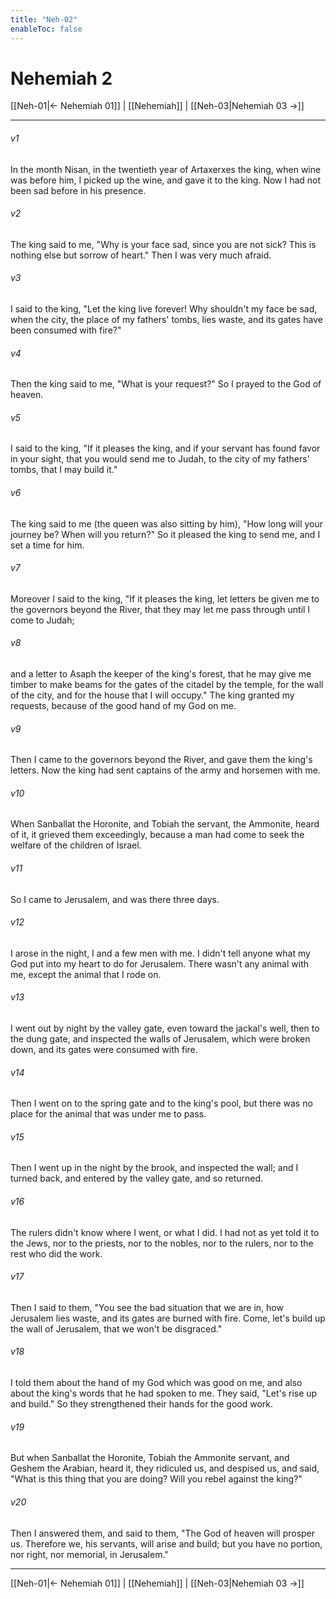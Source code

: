 ```yaml
---
title: "Neh-02"
enableToc: false
---
```

# Nehemiah 2

[[Neh-01|← Nehemiah 01]] | [[Nehemiah]] | [[Neh-03|Nehemiah 03 →]]
***



###### v1 
In the month Nisan, in the twentieth year of Artaxerxes the king, when wine was before him, I picked up the wine, and gave it to the king. Now I had not been sad before in his presence. 

###### v2 
The king said to me, "Why is your face sad, since you are not sick? This is nothing else but sorrow of heart." Then I was very much afraid. 

###### v3 
I said to the king, "Let the king live forever! Why shouldn't my face be sad, when the city, the place of my fathers' tombs, lies waste, and its gates have been consumed with fire?" 

###### v4 
Then the king said to me, "What is your request?" So I prayed to the God of heaven. 

###### v5 
I said to the king, "If it pleases the king, and if your servant has found favor in your sight, that you would send me to Judah, to the city of my fathers' tombs, that I may build it." 

###### v6 
The king said to me (the queen was also sitting by him), "How long will your journey be? When will you return?" So it pleased the king to send me, and I set a time for him. 

###### v7 
Moreover I said to the king, "If it pleases the king, let letters be given me to the governors beyond the River, that they may let me pass through until I come to Judah; 

###### v8 
and a letter to Asaph the keeper of the king's forest, that he may give me timber to make beams for the gates of the citadel by the temple, for the wall of the city, and for the house that I will occupy." The king granted my requests, because of the good hand of my God on me. 

###### v9 
Then I came to the governors beyond the River, and gave them the king's letters. Now the king had sent captains of the army and horsemen with me. 

###### v10 
When Sanballat the Horonite, and Tobiah the servant, the Ammonite, heard of it, it grieved them exceedingly, because a man had come to seek the welfare of the children of Israel. 

###### v11 
So I came to Jerusalem, and was there three days. 

###### v12 
I arose in the night, I and a few men with me. I didn't tell anyone what my God put into my heart to do for Jerusalem. There wasn't any animal with me, except the animal that I rode on. 

###### v13 
I went out by night by the valley gate, even toward the jackal's well, then to the dung gate, and inspected the walls of Jerusalem, which were broken down, and its gates were consumed with fire. 

###### v14 
Then I went on to the spring gate and to the king's pool, but there was no place for the animal that was under me to pass. 

###### v15 
Then I went up in the night by the brook, and inspected the wall; and I turned back, and entered by the valley gate, and so returned. 

###### v16 
The rulers didn't know where I went, or what I did. I had not as yet told it to the Jews, nor to the priests, nor to the nobles, nor to the rulers, nor to the rest who did the work. 

###### v17 
Then I said to them, "You see the bad situation that we are in, how Jerusalem lies waste, and its gates are burned with fire. Come, let's build up the wall of Jerusalem, that we won't be disgraced." 

###### v18 
I told them about the hand of my God which was good on me, and also about the king's words that he had spoken to me. They said, "Let's rise up and build." So they strengthened their hands for the good work. 

###### v19 
But when Sanballat the Horonite, Tobiah the Ammonite servant, and Geshem the Arabian, heard it, they ridiculed us, and despised us, and said, "What is this thing that you are doing? Will you rebel against the king?" 

###### v20 
Then I answered them, and said to them, "The God of heaven will prosper us. Therefore we, his servants, will arise and build; but you have no portion, nor right, nor memorial, in Jerusalem."

***
[[Neh-01|← Nehemiah 01]] | [[Nehemiah]] | [[Neh-03|Nehemiah 03 →]]
